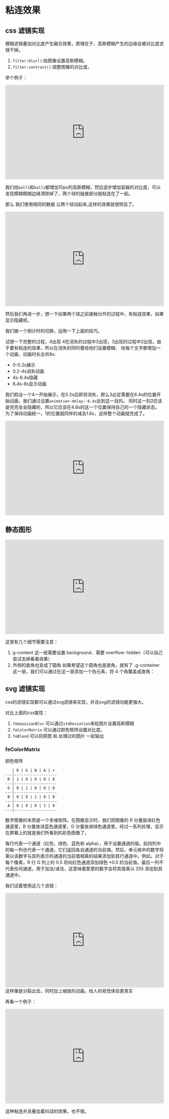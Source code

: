 # 粘连效果

## css 滤镜实现

模糊滤镜叠加对比度产生融合效果，原理在于，高斯模糊产生的边缘会被对比度滤镜干掉。

1. `filter:blur()`:给图像设置高斯模糊。
2. `filter:contrast()`:调整图像的对比度。

举个例子：
<iframe height="300" style="width: 100%;" scrolling="no" title="constrast 作用(1)" src="https://codepen.io/WFFMLOVE/embed/OJjqPOr?default-tab=result" frameborder="no" loading="lazy" allowtransparency="true" allowfullscreen="true">
  See the Pen <a href="https://codepen.io/WFFMLOVE/pen/OJjqPOr">
  constrast 作用(1)</a> by 1998yyh (<a href="https://codepen.io/WFFMLOVE">@WFFMLOVE</a>)
  on <a href="https://codepen.io">CodePen</a>.
</iframe>

我们给`ball1`和`ball2`都增加10px的高斯模糊，然后逐步增加容器的对比度，可以发现模糊模糊边缘清除掉了，两个球的链接部分就粘连在了一起。

那么 我们使用相同的数据 让两个球动起来,这样的效果就很明显了。

<iframe height="300" style="width: 100%;" scrolling="no" title="contrast 2" src="https://codepen.io/WFFMLOVE/embed/ExvrXQa?default-tab=result" frameborder="no" loading="lazy" allowtransparency="true" allowfullscreen="true">
  See the Pen <a href="https://codepen.io/WFFMLOVE/pen/ExvrXQa">
  contrast 2</a> by 1998yyh (<a href="https://codepen.io/WFFMLOVE">@WFFMLOVE</a>)
  on <a href="https://codepen.io">CodePen</a>.
</iframe>

然后我们再进一步，想一下如果两个球之前接触分开的过程中，有粘连效果，如果显示隐藏呢。

我们做一个倒计时的切换，运用一下上面的技巧。

试想一下完整的过程，4出现 4在消失的过程中3出现，3出现的过程中2出现，由于要有粘连的效果，所以在消失的同时要给他们设置模糊，
给每个文字都增加一个动画，动画时长总共8s:

+ 0-0.2s展示
+ 0.2-4s消失动画
+ 4s-6.4s隐藏
+ 6.4s-8s显示动画

我们假设一个4一开始展示，在0.2s后即将消失，那么3必定需要在6.4s的位置开始动画，我们通过设置`animation-delay:-6.4s`达到这一目的。
同时这一刻2应该是完完全全隐藏的，所以它应该在4.8s的这一个位置保持自己的一个隐藏状态。
为了保持动画统一，1的位置就同样的减去1.6s，这样整个动画就完成了。

<iframe height="300" style="width: 100%;" scrolling="no" title="svg contract6" src="https://codepen.io/WFFMLOVE/embed/qBXvBMb?default-tab=result" frameborder="no" loading="lazy" allowtransparency="true" allowfullscreen="true">
  See the Pen <a href="https://codepen.io/WFFMLOVE/pen/qBXvBMb">
  svg contract6</a> by 1998yyh (<a href="https://codepen.io/WFFMLOVE">@WFFMLOVE</a>)
  on <a href="https://codepen.io">CodePen</a>.
</iframe>


## 静态图形

<iframe height="300" style="width: 100%;" scrolling="no" title="contrast 3" src="https://codepen.io/WFFMLOVE/embed/QWqbVyR?default-tab=html%2Cresult" frameborder="no" loading="lazy" allowtransparency="true" allowfullscreen="true">
  See the Pen <a href="https://codepen.io/WFFMLOVE/pen/QWqbVyR">
  contrast 3</a> by 1998yyh (<a href="https://codepen.io/WFFMLOVE">@WFFMLOVE</a>)
  on <a href="https://codepen.io">CodePen</a>.
</iframe>

这里有几个细节需要注意：
1. g-content 这一层需要设置 background、需要 overflow: hidden（可以自己尝试去掉看看效果）
2. 外侧的直角也变成了圆角 如果希望这个圆角也是直角，就有了 .g-container 这一层，我们可以通过在这一层添加一个伪元素，将 4 个角覆盖成直角：



## svg 滤镜实现

css的滤镜实现都可以通过svg滤镜来实现，并且svg的滤镜功能更强大。

对比上面的css属性：

1. `feGaussianBlur` 可以通过`stdDeviation`来给图片设置高斯模糊
2. `feColorMatrix` 可以通过颜色矩阵设置对比度。
3. `feBlend` 可以将原图 和 处理过的图片 一起输出


### feColorMatrix

颜色矩阵
```
   | R | G | B | A | +
---|-------------------
 R | 1 | 0 | 0 | 0 | 0
---|-------------------
 G | 0 | 1 | 0 | 0 | 0
---|-------------------
 B | 0 | 0 | 1 | 0 | 0
---|-------------------
 A | 0 | 0 | 0 | 1 | 0
---|-------------------
```
数字图像的本质是一个多维矩阵。在图像显示时，我们把图像的 R 分量放进红色通道里，B 分量放进蓝色通道里，G 分量放进绿色通道里。经过一系列处理，显示在屏幕上的就是我们所看到的彩色图像了。

每行代表一个通道（红色、绿色、蓝色和 alpha），用于设置通道的值。前四列中的每一列也代表一个通道，它们返回各自通道的当前值。然后，单元格中的数字将乘以该数字与其列表示的通道的当前值相乘的结果添加到其行通道中。例如，对于每个像素，R 行 G 列上的 0.5 将向红色通道添加绿色 *0.5 的当前值。最后一列不代表任何通道，用于加法/减法，这意味着那里的数字会将其值乘以 255 添加到其通道中。


我们试着使用这几个滤镜：

<iframe height="300" style="width: 100%;" scrolling="no" title="svg contract4" src="https://codepen.io/WFFMLOVE/embed/WNEPVwm?default-tab=result" frameborder="no" loading="lazy" allowtransparency="true" allowfullscreen="true">
  See the Pen <a href="https://codepen.io/WFFMLOVE/pen/WNEPVwm">
  svg contract4</a> by 1998yyh (<a href="https://codepen.io/WFFMLOVE">@WFFMLOVE</a>)
  on <a href="https://codepen.io">CodePen</a>.
</iframe>
这样像是分裂出去，同时加上缩放的动画，给人的视觉体验更真实

再看一个例子：

<iframe height="300" style="width: 100%;" scrolling="no" title="svg contract5" src="https://codepen.io/WFFMLOVE/embed/ZEJwgBG?default-tab=result" frameborder="no" loading="lazy" allowtransparency="true" allowfullscreen="true">
  See the Pen <a href="https://codepen.io/WFFMLOVE/pen/ZEJwgBG">
  svg contract5</a> by 1998yyh (<a href="https://codepen.io/WFFMLOVE">@WFFMLOVE</a>)
  on <a href="https://codepen.io">CodePen</a>.
</iframe>

这种粘连并且叠加着抖动的效果，也不错。


